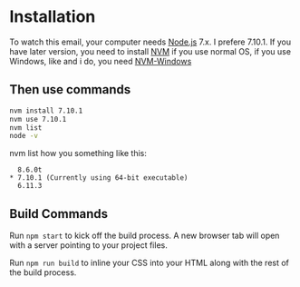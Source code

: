 # Installation

To watch this email, your computer needs [Node.js](https://nodejs.org/en/) 7.x. I prefere 7.10.1. If you have later version, you need to install [NVM](https://github.com/creationix/nvm) if you use normal OS, if you use Windows, like and i do, you need [NVM-Windows](https://github.com/coreybutler/nvm-windows)

## Then use commands

```bash
nvm install 7.10.1
nvm use 7.10.1
nvm list
node -v
```

nvm list how you something like this:
```
  8.6.0t
* 7.10.1 (Currently using 64-bit executable)
  6.11.3
```

## Build Commands

Run `npm start` to kick off the build process. A new browser tab will open with a server pointing to your project files.

Run `npm run build` to inline your CSS into your HTML along with the rest of the build process.